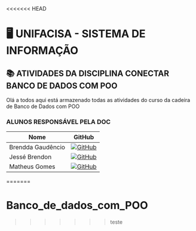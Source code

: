 <<<<<<< HEAD
# 🖥️ UNIFACISA - SISTEMA DE INFORMAÇÃO
## 📚 ATIVIDADES DA DISCIPLINA CONECTAR BANCO DE DADOS COM POO
Olá a todos aqui está armazenado todas as atividades do curso da cadeira de Banco de Dados com POO

### ALUNOS RESPONSÁVEL PELA DOC

| Nome | GitHub |
   |---|---|
   | Brendda Gaudêncio| [![GitHub](https://img.shields.io/badge/GitHub-000?style=for-the-badge&logo=github&logoColor=30A3DC)](https://github.com/Meisnerf) |
   | Jessé Brendon | [![GitHub](https://img.shields.io/badge/GitHub-000?style=for-the-badge&logo=github&logoColor=30A3DC)](https://github.com/Jesbrend) |
   | Matheus Gomes | [![GitHub](https://img.shields.io/badge/GitHub-000?style=for-the-badge&logo=github&logoColor=30A3DC)](https://github.com/MatheusGomesCG) |
=======
# Banco_de_dados_com_POO
>>>>>>> teste
